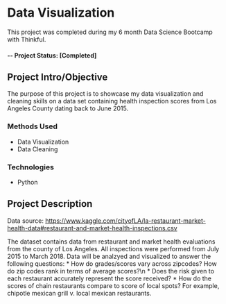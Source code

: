 # Data Visualization
This project was completed during my 6 month Data Science Bootcamp with Thinkful.  

#### -- Project Status: [Completed]

## Project Intro/Objective
The purpose of this project is to showcase my data visualization and cleaning skills on a data set containing health inspection scores from Los Angeles County dating back to June 2015.  

### Methods Used
* Data Visualization
* Data Cleaning


### Technologies
* Python 

## Project Description

Data source: https://www.kaggle.com/cityofLA/la-restaurant-market-health-data#restaurant-and-market-health-inspections.csv

The dataset contains data from restaurant and market health evaluations from the county of Los Angeles. All inspections were performed from July 2015 to March 2018. Data will be analzyed and visualized to answer the following questions:
    * How do grades/scores vary across zipcodes? How do zip codes rank in terms of average scores?\n
    * Does the risk given to each restaurant accurately represent the score received?
    *  How do the scores of chain restaurants compare to score of local spots? For example, chipotle mexican grill v. local      mexican restaurants.
